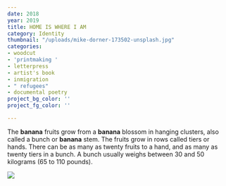```yaml
---
date: 2018
year: 2019
title: HOME IS WHERE I AM
category: Identity
thumbnail: "/uploads/mike-dorner-173502-unsplash.jpg"
categories:
- woodcut
- 'printmaking '
- letterpress
- artist's book
- inmigration
- " refugees"
- documental poetry
project_bg_color: ''
project_fg_color: ''

---
```

The **banana** fruits grow from a **banana** blossom in hanging clusters, also called a bunch or **banana** stem. The fruits grow in rows called tiers or hands. There can be as many as twenty fruits to a hand, and as many as twenty tiers in a bunch. A bunch usually weighs between 30 and 50 kilograms (65 to 110 pounds).

![](/uploads/mike-dorner-173502-unsplash.jpg)